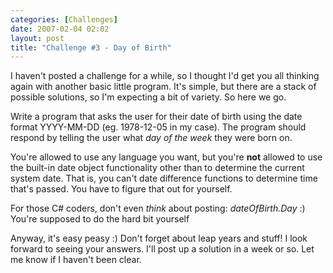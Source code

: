 ```yaml
---
categories: [Challenges]
date: 2007-02-04 02:02
layout: post
title: "Challenge #3 - Day of Birth"
---
```

I haven't posted a challenge for a while, so I thought I'd get you all thinking again with another basic little program.  It's simple, but there are a stack of possible solutions, so I'm expecting a bit of variety. So here we go.

Write a program that asks the user for their date of birth using the date format YYYY-MM-DD (eg. 1978-12-05 in my case). The program should respond by telling the user what <em>day of the week</em> they were born on.

You're allowed to use any language you want, but you're <strong>not</strong> allowed to use the built-in date object functionality other than to determine the current system date. That is, you can't date difference functions to determine time that's passed. You have to figure that out for yourself.

For those C# coders, don't even <em>think</em> about posting: <em>dateOfBirth.Day</em> :) You're supposed to do the hard bit yourself

Anyway, it's easy peasy :)  Don't forget about leap years and stuff! I look forward to seeing your answers. I'll post up a solution in a week or so. Let me know if I haven't been clear.
